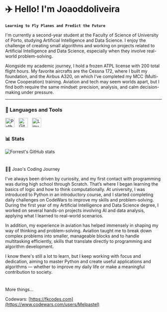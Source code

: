# ✈️ Hello! I'm Joaoddoliveira

**`Learning to Fly Planes and Predict the Future`**

I'm currently a second-year student at the Faculty of Science of University of Porto, studying Artificial Intelligence and Data Science. I enjoy the challenge of creating small algorithms and working on projects related to Artificial Intelligence and Data Science, especially when they involve real-world problem-solving.

Alongside my academic journey, I hold a frozen ATPL license with 200 total flight hours. My favorite aircrafts are the Cessna 172, where I built my foundation, and the Airbus A320, on which I’ve completed my MCC (Multi-Crew Cooperation) training. Aviation and tech may seem worlds apart, but I find both require the same mindset: precision, analysis, and calm decision-making under pressure.

</p>

---


### 🧰 Languages and Tools

<img align="left" alt="Python" width="30px" style="padding-right:10px;" src="https://cdn.jsdelivr.net/gh/devicons/devicon/icons/python/python-plain.svg" />
<img align="left" alt="GitHub" width="30px" style="padding-right:10px;" src="https://cdn.jsdelivr.net/gh/devicons/devicon/icons/github/github-original.svg" />
<img align="left" alt="Linux" width="30px" style="padding-right:10px;" src="https://cdn.jsdelivr.net/gh/devicons/devicon/icons/linux/linux-original.svg" />

<br />

#

### 📊 Stats

![Forrest's GitHub stats](https://github-readme-stats.vercel.app/api?username=joaoddoliveira&show_icons=true&theme=gruvbox)

#
👨‍💻 Joao's Coding Journey

I've always been driven by curiosity, and my first contact with programming was during high school through Scratch. That’s where I began learning the basics of logic and how to think computationally. At university, I was introduced to Python in an introductory course, and I started completing daily challenges on CodeWars to improve my skills and problem-solving. During the first year of my Artificial Intelligence and Data Science degree, I worked on several hands-on projects involving AI and data analysis, applying what I learned to real-world scenarios.

In addition, my experience in aviation has helped immensely in shaping my way of thinking and problem-solving. Aviation taught me to break down complex problems into smaller, manageable blocks and to handle multitasking efficiently, skills that translate directly to programming and algorithm development.

I know there's still a lot to learn, but I keep working with focus and dedication, aiming to master Python and create useful applications and algorithms — whether to improve my daily life or make a meaningful contribution to society.

#
More things...

Codewars: [https://fkcodes.com](https://www.codewars.com/users/Melpastel)
